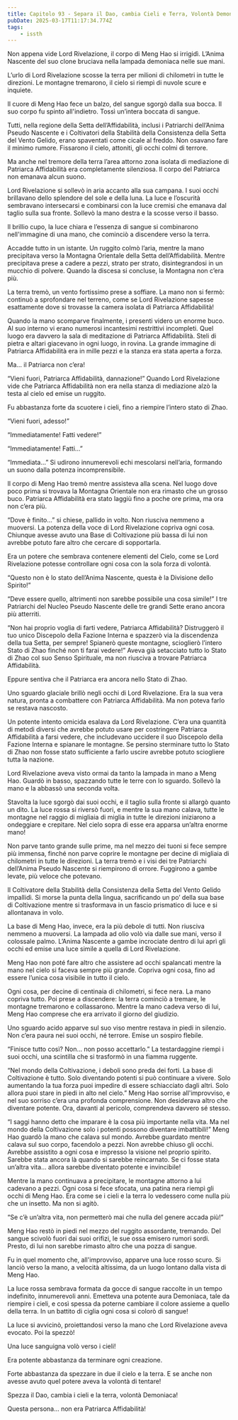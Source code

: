 ```yaml
---
title: Capitolo 93 - Separa il Dao, cambia Cieli e Terra, Volontà Demoniaca!
pubDate: 2025-03-17T11:17:34.774Z
tags:
    - issth
---
```



Non appena vide Lord Rivelazione, il corpo di Meng Hao si irrigidì. L’Anima Nascente del suo clone bruciava nella lampada demoniaca nelle sue mani.


L’urlo di Lord Rivelazione scosse la terra per milioni di chilometri in tutte le direzioni. Le montagne tremarono, il cielo si riempì di nuvole scure e inquiete.


Il cuore di Meng Hao fece un balzo, del sangue sgorgò dalla sua bocca. Il suo corpo fu spinto all'indietro. Tossì un’intera boccata di sangue.


Tutti, nella regione della Setta dell’Affidabilità, inclusi i Patriarchi dell’Anima Pseudo Nascente e i Coltivatori della Stabilità della Consistenza della Setta del Vento Gelido, erano spaventati come cicale al freddo. Non osavano fare il minimo rumore. Fissarono il cielo, attoniti, gli occhi colmi di terrore.


Ma anche nel tremore della terra l’area attorno zona isolata di mediazione di Patriarca Affidabilità era completamente silenziosa. Il corpo del Patriarca non emanava alcun suono.


Lord Rivelazione si sollevò in aria accanto alla sua campana. I suoi occhi brillavano dello splendore del sole e della luna. La luce e l’oscurità sembravano intersecarsi e combinarsi con la luce cremisi che emanava dal taglio sulla sua fronte. Sollevò la mano destra e la scosse verso il basso.


Il brillio cupo, la luce chiara e l’essenza di sangue si combinarono nell'immagine di una mano, che cominciò a discendere verso la terra.


Accadde tutto in un istante. Un ruggito colmò l’aria, mentre la mano precipitava verso la Montagna Orientale della Setta dell’Affidabilità. Mentre precipitava prese a cadere a pezzi, strato per strato, disintegrandosi in un mucchio di polvere. Quando la discesa si concluse, la Montagna non c’era più.


La terra tremò, un vento fortissimo prese a soffiare. La mano non si fermò: continuò a sprofondare nel terreno, come se Lord Rivelazione sapesse esattamente dove si trovasse la camera isolata di Patriarca Affidabilità!


Quando la mano scomparve finalmente, i presenti videro un enorme buco. Al suo interno vi erano numerosi incantesimi restrittivi incompleti. Quel luogo era davvero la sala di meditazione di Patriarca Affidabilità. Steli di pietra e altari giacevano in ogni luogo, in rovina. La grande immagine di Patriarca Affidabilità era in mille pezzi e la stanza era stata aperta a forza.


Ma… il Patriarca non c’era!


“Vieni fuori, Patriarca Affidabilità, dannazione!” Quando Lord Rivelazione vide che Patriarca Affidabilità non era nella stanza di mediazione alzò la testa al cielo ed emise un ruggito.


Fu abbastanza forte da scuotere i cieli, fino a riempire l’intero stato di Zhao.


“Vieni fuori, adesso!”


“Immediatamente! Fatti vedere!”


“Immediatamente! Fatti…”


“Immediata…” Si udirono innumerevoli echi mescolarsi nell’aria, formando un suono dalla potenza incomprensibile.


Il corpo di Meng Hao tremò mentre assisteva alla scena. Nel luogo dove poco prima si trovava la Montagna Orientale non era rimasto che un grosso buco. Patriarca Affidabilità era stato laggiù fino a poche ore prima, ma ora non c’era più.


“Dove è finito…” si chiese, pallido in volto. Non riusciva nemmeno a muoversi. La potenza della voce di Lord Rivelazione copriva ogni cosa. Chiunque avesse avuto una Base di Coltivazione più bassa di lui non avrebbe potuto fare altro che cercare di sopportarla.


Era un potere che sembrava contenere elementi del Cielo, come se Lord Rivelazione potesse controllare ogni cosa con la sola forza di volontà.


“Questo non è lo stato dell’Anima Nascente, questa è la Divisione dello Spirito!”


“Deve essere quello, altrimenti non sarebbe possibile una cosa simile!” I tre Patriarchi del Nucleo Pseudo Nascente delle tre grandi Sette erano ancora più atterriti.


“Non hai proprio voglia di farti vedere, Patriarca Affidabilità? Distruggerò il tuo unico Discepolo della Fazione Interna e spazzerò via la discendenza della tua Setta, per sempre! Spianerò queste montagne, scioglierò l’intero Stato di Zhao finché non ti farai vedere!” Aveva già setacciato tutto lo Stato di Zhao col suo Senso Spirituale, ma non riusciva a trovare Patriarca Affidabilità.


Eppure sentiva che il Patriarca era ancora nello Stato di Zhao.


Uno sguardo glaciale brillò negli occhi di Lord Rivelazione. Era la sua vera natura, pronta a combattere con Patriarca Affidabilità. Ma non poteva farlo se restava nascosto.


Un potente intento omicida esalava da Lord Rivelazione. C’era una quantità di metodi diversi che avrebbe potuto usare per costringere Patriarca Affidabilità a farsi vedere, che includevano uccidere il suo Discepolo della Fazione Interna e spianare le montagne. Se persino sterminare tutto lo Stato di Zhao non fosse stato sufficiente a farlo uscire avrebbe potuto sciogliere tutta la nazione.


Lord Rivelazione aveva visto ormai da tanto la lampada in mano a Meng Hao. Guardò in basso, spazzando tutte le terre con lo sguardo. Sollevò la mano e la abbassò una seconda volta.


Stavolta la luce sgorgò dai suoi occhi, e il taglio sulla fronte si allargò quanto un dito. La luce rossa si riversò fuori, e mentre la sua mano calava, tutte le montagne nel raggio di migliaia di miglia in tutte le direzioni iniziarono a ondeggiare e crepitare. Nel cielo sopra di esse era apparsa un’altra enorme mano!


Non parve tanto grande sulle prime, ma nel mezzo dei tuoni si fece sempre più immensa, finché non parve coprire le montagne per decine di migliaia di chilometri in tutte le direzioni. La terra tremò e i visi dei tre Patriarchi dell’Anima Pseudo Nascente si riempirono di orrore. Fuggirono a gambe levate, più veloce che potevano.


Il Coltivatore della Stabilità della Consistenza della Setta del Vento Gelido impallidì. Si morse la punta della lingua, sacrificando un po’ della sua base di Coltivazione mentre si trasformava in un fascio prismatico di luce e si allontanava in volo.


La base di Meng Hao, invece, era la più debole di tutti. Non riusciva nemmeno a muoversi. La lampada ad olio volò via dalle sue mani, verso il colossale palmo. L’Anima Nascente a gambe incrociate dentro di lui aprì gli occhi ed emise una luce simile a quella di Lord Rivelazione.


Meng Hao non poté fare altro che assistere ad occhi spalancati mentre la mano nel cielo si faceva sempre più grande. Copriva ogni cosa, fino ad essere l’unica cosa visibile in tutto il cielo.


Ogni cosa, per decine di centinaia di chilometri, si fece nera. La mano copriva tutto. Poi prese a discendere: la terra cominciò a tremare, le montagne tremarono e collassarono. Mentre la mano cadeva verso di lui, Meng Hao comprese che era arrivato il giorno del giudizio.


Uno sguardo acido apparve sul suo viso mentre restava in piedi in silenzio. Non c’era paura nei suoi occhi, né terrore. Emise un sospiro flebile.


“Finisce tutto così? Non… non posso accettarlo.” La testardaggine riempì i suoi occhi, una scintilla che si trasformò in una fiamma ruggente.


“Nel mondo della Coltivazione, i deboli sono preda dei forti. La base di Coltivazione è tutto. Solo diventando potenti si può continuare a vivere. Solo aumentando la tua forza puoi impedire di essere schiacciato dagli altri. Solo allora puoi stare in piedi in alto nel cielo.” Meng Hao sorrise all'improvviso, e nel suo sorriso c’era una profonda comprensione. Non desiderava altro che diventare potente. Ora, davanti al pericolo, comprendeva davvero sé stesso.


“I saggi hanno detto che imparare è la cosa più importante nella vita. Ma nel mondo della Coltivazione solo i potenti possono diventare imbattibili!” Meng Hao guardò la mano che calava sul mondo. Avrebbe guardato mentre calava sul suo corpo, facendolo a pezzi. Non avrebbe chiuso gli occhi. Avrebbe assistito a ogni cosa e impresso la visione nel proprio spirito. Sarebbe stata ancora là quando si sarebbe reincarnato. Se ci fosse stata un’altra vita… allora sarebbe diventato potente e invincibile!


Mentre la mano continuava a precipitare, le montagne attorno a lui cadevano a pezzi. Ogni cosa si fece sfocata, una patina nera riempì gli occhi di Meng Hao. Era come se i cieli e la terra lo vedessero come nulla più che un insetto. Ma non si agitò.


“Se c’è un’altra vita, non permetterò mai che nulla del genere accada più!”


Meng Hao restò in piedi nel mezzo del ruggito assordante, tremando. Del sangue scivolò fuori dai suoi orifizi, le sue ossa emisero rumori sordi. Presto, di lui non sarebbe rimasto altro che una pozza di sangue.


Fu in quel momento che, all'improvviso, apparve una luce rosso scuro. Si lanciò verso la mano, a velocità altissima, da un luogo lontano dalla vista di Meng Hao.


La luce rossa sembrava formata da gocce di sangue raccolte in un tempo indefinito, innumerevoli anni. Emetteva una potente aura Demoniaca, tale da riempire i cieli, e così spessa da poterne cambiare il colore assieme a quello della terra. In un battito di ciglia ogni cosa si colorò di sangue!


La luce si avvicinò, proiettandosi verso la mano che Lord Rivelazione aveva evocato. Poi la spezzò!


Una luce sanguigna volò verso i cieli!


Era potente abbastanza da terminare ogni creazione.


Forte abbastanza da spezzare in due il cielo e la terra. E se anche non avesse avuto quel potere aveva la volontà di tentare!


Spezza il Dao, cambia i cieli e la terra, volontà Demoniaca!


Questa persona… non era Patriarca Affidabilità!
                                


                                



